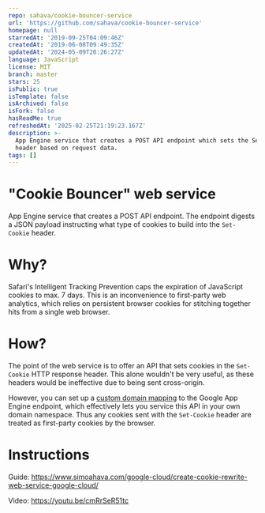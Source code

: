 ```yaml
---
repo: sahava/cookie-bouncer-service
url: 'https://github.com/sahava/cookie-bouncer-service'
homepage: null
starredAt: '2019-09-25T04:09:46Z'
createdAt: '2019-06-08T09:49:35Z'
updatedAt: '2024-05-09T20:26:27Z'
language: JavaScript
license: MIT
branch: master
stars: 25
isPublic: true
isTemplate: false
isArchived: false
isFork: false
hasReadMe: true
refreshedAt: '2025-02-25T21:19:23.167Z'
description: >-
  App Engine service that creates a POST API endpoint which sets the Set-Cookie
  header based on request data.
tags: []
---
```


# "Cookie Bouncer" web service
App Engine service that creates a POST API endpoint. The endpoint digests a JSON payload instructing what type of cookies to build into the `Set-Cookie` header.

# Why?
Safari's Intelligent Tracking Prevention caps the expiration of JavaScript cookies to max. 7 days. This is an inconvenience to first-party web analytics, which relies on persistent browser cookies for stitching together hits from a single web browser.

# How?
The point of the web service is to offer an API that sets cookies in the `Set-Cookie` HTTP response header. This alone wouldn't be very useful, as these headers would be ineffective due to being sent cross-origin.

However, you can set up a [custom domain mapping](https://cloud.google.com/appengine/docs/standard/python/mapping-custom-domains) to the Google App Engine endpoint, which effectively lets you service this API in your own domain namespace. Thus any cookies sent with the `Set-Cookie` header are treated as first-party cookies by the browser.

# Instructions
Guide: https://www.simoahava.com/google-cloud/create-cookie-rewrite-web-service-google-cloud/

Video: https://youtu.be/cmRrSeR51tc
